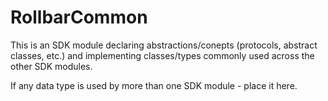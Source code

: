 # RollbarCommon

This is an SDK module declaring abstractions/conepts (protocols, abstract classes, etc.) and implementing classes/types commonly used across the other SDK modules.

If any data type is used by more than one SDK module - place it here.
